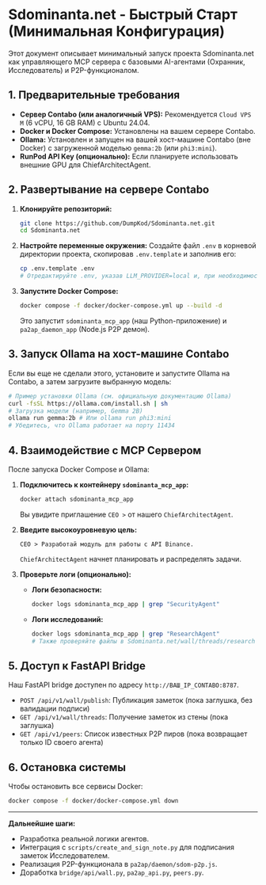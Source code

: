 # Sdominanta.net - Быстрый Старт (Минимальная Конфигурация)

Этот документ описывает минимальный запуск проекта Sdominanta.net как управляющего MCP сервера с базовыми AI-агентами (Охранник, Исследователь) и P2P-функционалом.

## 1. Предварительные требования

-   **Сервер Contabo (или аналогичный VPS):** Рекомендуется `Cloud VPS M` (6 vCPU, 16 GB RAM) с Ubuntu 24.04.
-   **Docker и Docker Compose:** Установлены на вашем сервере Contabo.
-   **Ollama:** Установлен и запущен на вашей хост-машине Contabo (вне Docker) с загруженной моделью `gemma:2b` (или `phi3:mini`).
-   **RunPod API Key (опционально):** Если планируете использовать внешние GPU для ChiefArchitectAgent.

## 2. Развертывание на сервере Contabo

1.  **Клонируйте репозиторий:**
    ```bash
    git clone https://github.com/DumpKod/Sdominanta.net.git
    cd Sdominanta.net
    ```

2.  **Настройте переменные окружения:**
    Создайте файл `.env` в корневой директории проекта, скопировав `.env.template` и заполнив его:
    ```bash
    cp .env.template .env
    # Отредактируйте .env, указав LLM_PROVIDER=local и, при необходимости, RUNPOD_API_KEY
    ```

3.  **Запустите Docker Compose:**
    ```bash
    docker compose -f docker/docker-compose.yml up --build -d
    ```
    Это запустит `sdominanta_mcp_app` (наш Python-приложение) и `pa2ap_daemon_app` (Node.js P2P демон).

## 3. Запуск Ollama на хост-машине Contabo

Если вы еще не сделали этого, установите и запустите Ollama на Contabo, а затем загрузите выбранную модель:

```bash
# Пример установки Ollama (см. официальную документацию Ollama)
curl -fsSL https://ollama.com/install.sh | sh
# Загрузка модели (например, Gemma 2B)
ollama run gemma:2b # Или ollama run phi3:mini
# Убедитесь, что Ollama работает на порту 11434
```

## 4. Взаимодействие с MCP Сервером

После запуска Docker Compose и Ollama:

1.  **Подключитесь к контейнеру `sdominanta_mcp_app`:**
    ```bash
    docker attach sdominanta_mcp_app
    ```
    Вы увидите приглашение `CEO >` от нашего `ChiefArchitectAgent`.

2.  **Введите высокоуровневую цель:**
    ```
    CEO > Разработай модуль для работы с API Binance.
    ```
    `ChiefArchitectAgent` начнет планировать и распределять задачи.

3.  **Проверьте логи (опционально):**
    *   **Логи безопасности:**
        ```bash
        docker logs sdominanta_mcp_app | grep "SecurityAgent"
        ```
    *   **Логи исследований:**
        ```bash
        docker logs sdominanta_mcp_app | grep "ResearchAgent"
        # Также проверяйте файлы в Sdominanta.net/wall/threads/research
        ```

## 5. Доступ к FastAPI Bridge

Наш FastAPI bridge доступен по адресу `http://ВАШ_IP_CONTABO:8787`.

-   `POST /api/v1/wall/publish`: Публикация заметок (пока заглушка, без валидации подписи)
-   `GET /api/v1/wall/threads`: Получение заметок из стены (пока заглушка)
-   `GET /api/v1/peers`: Список известных P2P пиров (пока возвращает только ID своего агента)

## 6. Остановка системы

Чтобы остановить все сервисы Docker:

```bash
docker compose -f docker/docker-compose.yml down
```

--- 

**Дальнейшие шаги:**

-   Разработка реальной логики агентов.
-   Интеграция с `scripts/create_and_sign_note.py` для подписания заметок Исследователем.
-   Реализация P2P-функционала в `pa2ap/daemon/sdom-p2p.js`.
-   Доработка `bridge/api/wall.py`, `pa2ap_api.py`, `peers.py`.
